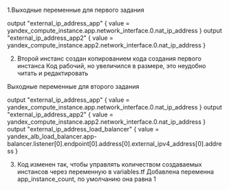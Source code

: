 1.Выходные переменные для первого задания
 
output "external_ip_address_app" {
  value = yandex_compute_instance.app.network_interface.0.nat_ip_address
}
output "external_ip_address_app2" {
  value = yandex_compute_instance.app2.network_interface.0.nat_ip_address
}

2. Второй инстанс создан копированием кода создания первого инстанса
Код рабочий, но увеличился в размере, это неудобно читать и редактировать

Выходные переменные для второго задания

output "external_ip_address_app" {
  value = yandex_compute_instance.app.network_interface.0.nat_ip_address
}
output "external_ip_address_app2" {
  value = yandex_compute_instance.app2.network_interface.0.nat_ip_address
}
output "external_ip_address_load_balancer" {
  value = yandex_alb_load_balancer.app-balancer.listener[0].endpoint[0].address[0].external_ipv4_address[0].address
}

3. Код изменен так, чтобы управлять количеством создаваемых инстансов через переменную в variables.tf
Добавлена переменна app_instance_count, по умолчанию она равна 1
